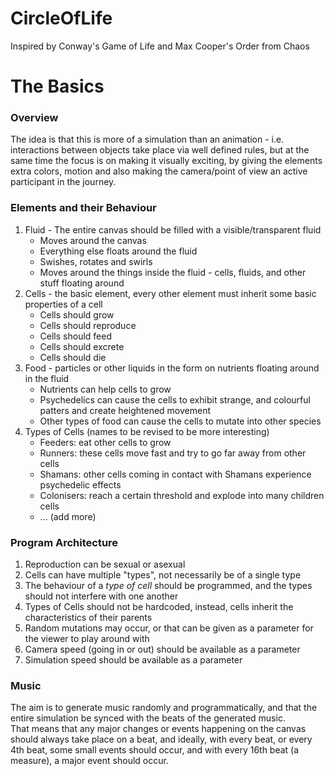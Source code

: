 # CircleOfLife
Inspired by Conway's Game of Life and Max Cooper's Order from Chaos


# The Basics
### Overview
The idea is that this is more of a simulation than an animation - i.e. interactions between objects take place via well defined rules, but at the same time the focus is on making it visually exciting, by giving the elements extra colors, motion and also making the camera/point of view an active participant in the journey.

### Elements and their Behaviour
1. Fluid - The entire canvas should be filled with a visible/transparent fluid
    - Moves around the canvas
    - Everything else floats around the fluid
    - Swishes, rotates and swirls
    - Moves around the things inside the fluid - cells, fluids, and other stuff floating around
1. Cells - the basic element, every other element must inherit some basic properties of a cell
    - Cells should grow
    - Cells should reproduce
    - Cells should feed
    - Cells should excrete
    - Cells should die
1. Food - particles or other liquids in the form on nutrients floating around in the fluid
    - Nutrients can help cells to grow
    - Psychedelics can cause the cells to exhibit strange, and colourful patters and create heightened movement
    - Other types of food can cause the cells to mutate into other species  
1. Types of Cells (names to be revised to be more interesting)
    - Feeders: eat other cells to grow
    - Runners: these cells move fast and try to go far away from other cells
    - Shamans: other cells coming in contact with Shamans experience psychedelic effects
    - Colonisers: reach a certain threshold and explode into many children cells
    - ... (add more)

### Program Architecture
1. Reproduction can be sexual or asexual
1. Cells can have multiple "types", not necessarily be of a single type
2. The behaviour of a *type of cell* should be programmed, and the types should not interfere with one another
3. Types of Cells should not be hardcoded, instead, cells inherit the characteristics of their parents
3. Random mutations may occur, or that can be given as a parameter for the viewer to play around with
4. Camera speed (going in or out) should be available as a parameter
4. Simulation speed should be available as a parameter


### Music
The aim is to generate music randomly and programmatically, and that the entire simulation be synced with the beats of the generated music.  
That means that any major changes or events happening on the canvas should always take place on a beat, and ideally, with every beat, or every 4th beat, some small events should occur, and with every 16th beat (a measure), a major event should occur.  
 

